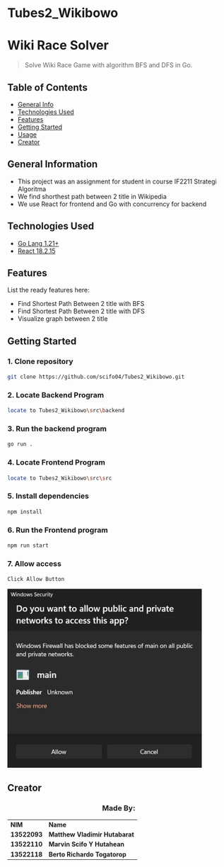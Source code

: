 # Tubes2_Wikibowo
# Wiki Race Solver
> Solve Wiki Race Game with algorithm BFS and DFS in Go.

## Table of Contents
* [General Info](#general-information)
* [Technologies Used](#technologies-used)
* [Features](#features)
* [Getting Started](#getting-started)
* [Usage](#usage)
* [Creator](#creator)
<!-- * [License](#license) -->

## General Information
- This project was an assignment for student in course IF2211 Strategi Algoritma
- We find shorthest path between 2 title in Wikipedia
- We use React for frontend and Go with concurrency for backend

## Technologies Used
- [Go Lang 1.21+](https://go.dev/doc/)
- [React 18.2.15](https://react.dev/learn/installation)

## Features
List the ready features here:
- Find Shortest Path Between 2 title with BFS
- Find Shortest Path Between 2 title with DFS
- Visualize graph between 2 title

## Getting Started
### 1. Clone repository
```bash
git clone https://github.com/scifo04/Tubes2_Wikibowo.git
```
### 2. Locate Backend Program
```bash
locate to Tubes2_Wikibowo\src\backend
```
### 3. Run the backend program
```bash
go run .
```
### 4. Locate Frontend Program
```bash
locate to Tubes2_Wikibowo\src\src
```
### 5. Install dependencies
```bash
npm install
```
### 6. Run the Frontend program
```bash
npm run start
```
### 7. Allow access
```bash
Click Allow Button
```
<img src="./Allow-Access.png" width="440" >

## Creator
<div align="center" id="contributor">
  <strong>
    <h3>Made By:</h3>
    <table align="center">
      <tr>
        <td>NIM</td>
        <td>Name</td>
      </tr>
      <tr>
        <td>13522093</td>
        <td>Matthew Vladimir Hutabarat</td>
      </tr>
      <tr>
        <td>13522110</td>
        <td>Marvin Scifo Y Hutahean</td>
      </tr>
      <tr>
        <td>13522118</td>
        <td>Berto Richardo Togatorop</td>
      </tr>
    </table>
  </strong>
  <br>
</div>
